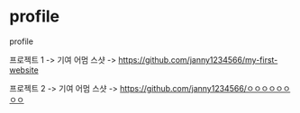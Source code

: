 # profile
profile

프로젝트 1 
 -> 기여 어멈
 스샷
 -> https://github.com/janny1234566/my-first-website
 
 
 프로젝트 2 
 -> 기여 어멈
 스샷
 -> https://github.com/janny1234566/ㅇㅇㅇㅇㅇㅇㅇㅇ
